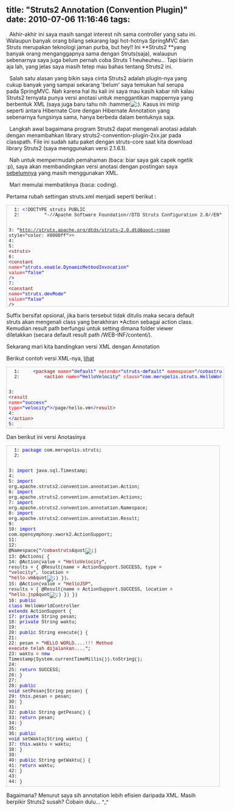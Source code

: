 title: "Struts2 Annotation (Convention Plugin)"
date: 2010-07-06 11:16:46
tags:
---

&#160; Akhir-akhir ini saya masih sangat interest nih sama controller yang satu ini. Walaupun banyak orang bilang sekarang lagi hot-hotnya SpringMVC dan Struts merupakan teknologi jaman purba, but hey!! Ini **Struts2 **yang banyak orang menganggapnya sama dengan Struts(saja), walaupun sebenarnya saya juga belum pernah coba Struts 1 heuheuheu... Tapi biarin aja lah, yang jelas saya masih tetep mau bahas tentang Struts2 ini.

&#160; Salah satu alasan yang bikin saya cinta Struts2 adalah plugin-nya yang cukup banyak yang sampai sekarang 'belum' saya temukan hal serupa pada SpringMVC. Nah karena hal itu kali ini saya mau kasih kabar nih kalau Struts2 ternyata punya versi anotasi untuk menggantikan mappernya yang berbentuk XML (saya juga baru tahu nih :hammer![:)](http://blogs.mervpolis.com/roller/images/smileys/smile.gif ":)"). Kasus ini mirip seperti antara Hibernate Core dengan Hibernate Annotation yang sebenarnya fungsinya sama, hanya berbeda dalam bentuknya saja.

&#160; Langkah awal bagaimana program Struts2 dapat mengenali anotasi adalah dengan menambahkan library struts2-convention-plugin-2xx.jar pada classpath. File ini sudah satu paket dengan struts-core saat kita download library Struts2 (saya menggunakan versi 2.1.6.1).

&#160; Nah untuk mempermudah pemahaman (baca: biar saya gak capek ngetik :p), saya akan membandingkan versi anotasi dengan postingan saya [sebelumnya](http://blogs.mervpolis.com/roller/dwx/entry/struts_velocity_solusi_mudah_dan "Struts2") yang masih menggunakan XML.

&#160; Mari memulai membatiknya (baca: coding).

Pertama rubah settingan struts.xml menjadi seperti berikut :

<pre style="border-right: #cecece 1px solid; padding-right: 5px; border-top: #cecece 1px solid; padding-left: 5px; min-height: 40px; padding-bottom: 5px; overflow: auto; border-left: #cecece 1px solid; width: 574px; padding-top: 5px; border-bottom: #cecece 1px solid; height: 256px; background-color: #fbfbfb"><pre style="font-size: 12px; margin: 0em; width: 100%; font-family: consolas,&#39;Courier New&#39;,courier,monospace; background-color: #fbfbfb">  1: <span style="color: #0000ff">&lt;</span>!DOCTYPE struts PUBLIC
</pre><pre style="font-size: 12px; margin: 0em; width: 100%; font-family: consolas,&#39;Courier New&#39;,courier,monospace; background-color: #fbfbfb">  2:         &quot;-//Apache Software Foundation//DTD Struts Configuration 2.0//EN&quot;
</pre><pre style="font-size: 12px; margin: 0em; width: 100%; font-family: consolas,&#39;Courier New&#39;,courier,monospace; background-color: #fbfbfb">  3:         &quot;http://struts.apache.org/dtds/struts-2.0.dtd&quot;<span style="color: #0000ff">&gt;</span>
</pre><pre style="font-size: 12px; margin: 0em; width: 100%; font-family: consolas,&#39;Courier New&#39;,courier,monospace; background-color: #fbfbfb">  4: 
</pre><pre style="font-size: 12px; margin: 0em; width: 100%; font-family: consolas,&#39;Courier New&#39;,courier,monospace; background-color: #fbfbfb">  5: <span style="color: #0000ff">&lt;</span><span style="color: #800000">struts</span><span style="color: #0000ff">&gt;</span>
</pre><pre style="font-size: 12px; margin: 0em; width: 100%; font-family: consolas,&#39;Courier New&#39;,courier,monospace; background-color: #fbfbfb">  6: 	<span style="color: #0000ff">&lt;</span><span style="color: #800000">constant</span> <span style="color: #ff0000">name</span>=<span style="color: #0000ff">&quot;struts.enable.DynamicMethodInvocation&quot;</span> <span style="color: #ff0000">value</span>=<span style="color: #0000ff">&quot;false&quot;</span> <span style="color: #0000ff">/&gt;</span>
</pre><pre style="font-size: 12px; margin: 0em; width: 100%; font-family: consolas,&#39;Courier New&#39;,courier,monospace; background-color: #fbfbfb">  7: 	<span style="color: #0000ff">&lt;</span><span style="color: #800000">constant</span> <span style="color: #ff0000">name</span>=<span style="color: #0000ff">&quot;struts.devMode&quot;</span> <span style="color: #ff0000">value</span>=<span style="color: #0000ff">&quot;false&quot;</span> <span style="color: #0000ff">/&gt;</span>
</pre><pre style="font-size: 12px; margin: 0em; width: 100%; font-family: consolas,&#39;Courier New&#39;,courier,monospace; background-color: #fbfbfb">  8: 	<span style="color: #008000">&lt;!-- default path untuk viewer --&gt;</span>
</pre><pre style="font-size: 12px; margin: 0em; width: 100%; font-family: consolas,&#39;Courier New&#39;,courier,monospace; background-color: #fbfbfb">  9: 	<span style="color: #0000ff">&lt;</span><span style="color: #800000">constant</span> <span style="color: #ff0000">name</span>=<span style="color: #0000ff">&quot;struts.convention.result.path&quot;</span> <span style="color: #ff0000">value</span>=<span style="color: #0000ff">&quot;/pages&quot;</span> <span style="color: #0000ff">/&gt;</span>
</pre><pre style="font-size: 12px; margin: 0em; width: 100%; font-family: consolas,&#39;Courier New&#39;,courier,monospace; background-color: #fbfbfb"> 10: 	<span style="color: #008000">&lt;!-- struts akan secara otomatis mengenali class yang berakhiran 
</pre><pre style="font-size: 12px; margin: 0em; width: 100%; font-family: consolas,&#39;Courier New&#39;,courier,monospace; background-color: #fbfbfb"> 11: 		Controller sebagai Action Class --&gt;</span>
</pre><pre style="font-size: 12px; margin: 0em; width: 100%; font-family: consolas,&#39;Courier New&#39;,courier,monospace; background-color: #fbfbfb"> 12: 	<span style="color: #0000ff">&lt;</span><span style="color: #800000">constant</span> <span style="color: #ff0000">name</span>=<span style="color: #0000ff">&quot;struts.convention.action.suffix&quot;</span> <span style="color: #ff0000">value</span>=<span style="color: #0000ff">&quot;Controller&quot;</span> <span style="color: #0000ff">/&gt;</span>
</pre><pre style="font-size: 12px; margin: 0em; width: 100%; font-family: consolas,&#39;Courier New&#39;,courier,monospace; background-color: #fbfbfb"> 13: 	<span style="color: #0000ff">&lt;</span><span style="color: #800000">constant</span> <span style="color: #ff0000">name</span>=<span style="color: #0000ff">&quot;struts.convention.default.parent.package&quot;</span>
</pre><pre style="font-size: 12px; margin: 0em; width: 100%; font-family: consolas,&#39;Courier New&#39;,courier,monospace; background-color: #fbfbfb"> 14: 		<span style="color: #ff0000">value</span>=<span style="color: #0000ff">&quot;struts-default&quot;</span> <span style="color: #0000ff">/&gt;</span>
</pre><pre style="font-size: 12px; margin: 0em; width: 100%; font-family: consolas,&#39;Courier New&#39;,courier,monospace; background-color: #fbfbfb"> 15: <span style="color: #0000ff">&lt;/</span><span style="color: #800000">struts</span><span style="color: #0000ff">&gt;</span></pre></pre>

Suffix bersifat opsional, jika baris tersebut tidak ditulis maka secara default struts akan mengenali class yang berakhiran *Action sebagai action class. Kemudian result path berfungsi untuk setting dimana folder viewer diletakkan (secara default result path /WEB-INF/content/).

Sekarang mari kita bandingkan versi XML dengan Annotation

Berikut contoh versi XML-nya, [lihat](http://blogs.mervpolis.com/roller/dwx/entry/struts_velocity_solusi_mudah_dan)

<pre style="border-right: #cecece 1px solid; padding-right: 5px; border-top: #cecece 1px solid; padding-left: 5px; min-height: 40px; padding-bottom: 5px; overflow: auto; border-left: #cecece 1px solid; width: 562px; padding-top: 5px; border-bottom: #cecece 1px solid; height: 150px; background-color: #fbfbfb"><pre style="font-size: 12px; margin: 0em; width: 100%; font-family: consolas,&#39;Courier New&#39;,courier,monospace; background-color: #fbfbfb">  1: 	<span style="color: #0000ff">&lt;</span><span style="color: #800000">package</span> <span style="color: #ff0000">name</span>=<span style="color: #0000ff">&quot;default&quot;</span> <span style="color: #ff0000">extends</span>=<span style="color: #0000ff">&quot;struts-default&quot;</span> <span style="color: #ff0000">namespace</span>=<span style="color: #0000ff">&quot;/cobastruts&quot;</span><span style="color: #0000ff">&gt;</span>
</pre><pre style="font-size: 12px; margin: 0em; width: 100%; font-family: consolas,&#39;Courier New&#39;,courier,monospace; background-color: #fbfbfb">  2: 		<span style="color: #0000ff">&lt;</span><span style="color: #800000">action</span> <span style="color: #ff0000">name</span>=<span style="color: #0000ff">&quot;HelloVelocity&quot;</span> <span style="color: #ff0000">class</span>=<span style="color: #0000ff">&quot;com.mervpolis.struts.HelloWorldAction&quot;</span><span style="color: #0000ff">&gt;</span>
</pre><pre style="font-size: 12px; margin: 0em; width: 100%; font-family: consolas,&#39;Courier New&#39;,courier,monospace; background-color: #fbfbfb">  3: 			<span style="color: #0000ff">&lt;</span><span style="color: #800000">result</span> <span style="color: #ff0000">name</span>=<span style="color: #0000ff">&quot;success&quot;</span> <span style="color: #ff0000">type</span>=<span style="color: #0000ff">&quot;velocity&quot;</span><span style="color: #0000ff">&gt;</span>/page/hello.vm<span style="color: #0000ff">&lt;/</span><span style="color: #800000">result</span><span style="color: #0000ff">&gt;</span>
</pre><pre style="font-size: 12px; margin: 0em; width: 100%; font-family: consolas,&#39;Courier New&#39;,courier,monospace; background-color: #fbfbfb">  4: 		<span style="color: #0000ff">&lt;/</span><span style="color: #800000">action</span><span style="color: #0000ff">&gt;</span>
</pre><pre style="font-size: 12px; margin: 0em; width: 100%; font-family: consolas,&#39;Courier New&#39;,courier,monospace; background-color: #fbfbfb">  5: 		<span style="color: #0000ff">&lt;</span><span style="color: #800000">action</span> <span style="color: #ff0000">name</span>=<span style="color: #0000ff">&quot;HelloJSP&quot;</span> <span style="color: #ff0000">class</span>=<span style="color: #0000ff">&quot;com.mervpolis.struts.HelloWorldAction&quot;</span><span style="color: #0000ff">&gt;</span>
</pre><pre style="font-size: 12px; margin: 0em; width: 100%; font-family: consolas,&#39;Courier New&#39;,courier,monospace; background-color: #fbfbfb">  6: 			<span style="color: #0000ff">&lt;</span><span style="color: #800000">result</span> <span style="color: #ff0000">name</span>=<span style="color: #0000ff">&quot;success&quot;</span><span style="color: #0000ff">&gt;</span>/page/hello.jsp<span style="color: #0000ff">&lt;/</span><span style="color: #800000">result</span><span style="color: #0000ff">&gt;</span>
</pre><pre style="font-size: 12px; margin: 0em; width: 100%; font-family: consolas,&#39;Courier New&#39;,courier,monospace; background-color: #fbfbfb">  7: 		<span style="color: #0000ff">&lt;/</span><span style="color: #800000">action</span><span style="color: #0000ff">&gt;</span>
</pre><pre style="font-size: 12px; margin: 0em; width: 100%; font-family: consolas,&#39;Courier New&#39;,courier,monospace; background-color: #fbfbfb">  8: 	<span style="color: #0000ff">&lt;/</span><span style="color: #800000">package</span><span style="color: #0000ff">&gt;</span></pre></pre>

Dan berikut ini versi Anotasinya

<pre style="border-right: #cecece 1px solid; padding-right: 5px; border-top: #cecece 1px solid; padding-left: 5px; min-height: 40px; padding-bottom: 5px; overflow: auto; border-left: #cecece 1px solid; width: 550px; padding-top: 5px; border-bottom: #cecece 1px solid; background-color: #fbfbfb"><pre style="font-size: 12px; margin: 0em; width: 100%; font-family: consolas,&#39;Courier New&#39;,courier,monospace; background-color: #fbfbfb">  1: <span style="color: #0000ff">package</span> com.mervpolis.struts;
</pre><pre style="font-size: 12px; margin: 0em; width: 100%; font-family: consolas,&#39;Courier New&#39;,courier,monospace; background-color: #fbfbfb">  2: 
</pre><pre style="font-size: 12px; margin: 0em; width: 100%; font-family: consolas,&#39;Courier New&#39;,courier,monospace; background-color: #fbfbfb">  3: <span style="color: #0000ff">import</span> java.sql.Timestamp;
</pre><pre style="font-size: 12px; margin: 0em; width: 100%; font-family: consolas,&#39;Courier New&#39;,courier,monospace; background-color: #fbfbfb">  4: 
</pre><pre style="font-size: 12px; margin: 0em; width: 100%; font-family: consolas,&#39;Courier New&#39;,courier,monospace; background-color: #fbfbfb">  5: <span style="color: #0000ff">import</span> org.apache.struts2.convention.annotation.Action;
</pre><pre style="font-size: 12px; margin: 0em; width: 100%; font-family: consolas,&#39;Courier New&#39;,courier,monospace; background-color: #fbfbfb">  6: <span style="color: #0000ff">import</span> org.apache.struts2.convention.annotation.Actions;
</pre><pre style="font-size: 12px; margin: 0em; width: 100%; font-family: consolas,&#39;Courier New&#39;,courier,monospace; background-color: #fbfbfb">  7: <span style="color: #0000ff">import</span> org.apache.struts2.convention.annotation.Namespace;
</pre><pre style="font-size: 12px; margin: 0em; width: 100%; font-family: consolas,&#39;Courier New&#39;,courier,monospace; background-color: #fbfbfb">  8: <span style="color: #0000ff">import</span> org.apache.struts2.convention.annotation.Result;
</pre><pre style="font-size: 12px; margin: 0em; width: 100%; font-family: consolas,&#39;Courier New&#39;,courier,monospace; background-color: #fbfbfb">  9: 
</pre><pre style="font-size: 12px; margin: 0em; width: 100%; font-family: consolas,&#39;Courier New&#39;,courier,monospace; background-color: #fbfbfb"> 10: <span style="color: #0000ff">import</span> com.opensymphony.xwork2.ActionSupport;
</pre><pre style="font-size: 12px; margin: 0em; width: 100%; font-family: consolas,&#39;Courier New&#39;,courier,monospace; background-color: #fbfbfb"> 11: 
</pre><pre style="font-size: 12px; margin: 0em; width: 100%; font-family: consolas,&#39;Courier New&#39;,courier,monospace; background-color: #fbfbfb"> 12: @Namespace(&quot;<span style="color: #8b0000">/cobastruts</span>&quot![;)](http://blogs.mervpolis.com/roller/images/smileys/wink.gif ";)")
</pre><pre style="font-size: 12px; margin: 0em; width: 100%; font-family: consolas,&#39;Courier New&#39;,courier,monospace; background-color: #fbfbfb"> 13: @Actions( {
</pre><pre style="font-size: 12px; margin: 0em; width: 100%; font-family: consolas,&#39;Courier New&#39;,courier,monospace; background-color: #fbfbfb"> 14: 		@Action(value = &quot;<span style="color: #8b0000">HelloVelocity</span>&quot;, results = { @Result(name = ActionSupport.SUCCESS, type = &quot;<span style="color: #8b0000">velocity</span>&quot;, location = &quot;<span style="color: #8b0000">hello.vm</span>&quot![;)](http://blogs.mervpolis.com/roller/images/smileys/wink.gif ";)") }),
</pre><pre style="font-size: 12px; margin: 0em; width: 100%; font-family: consolas,&#39;Courier New&#39;,courier,monospace; background-color: #fbfbfb"> 15: 		@Action(value = &quot;<span style="color: #8b0000">HelloJSP</span>&quot;, results = { @Result(name = ActionSupport.SUCCESS, location = &quot;<span style="color: #8b0000">hello.jsp</span>&quot![;)](http://blogs.mervpolis.com/roller/images/smileys/wink.gif ";)") }) })
</pre><pre style="font-size: 12px; margin: 0em; width: 100%; font-family: consolas,&#39;Courier New&#39;,courier,monospace; background-color: #fbfbfb"> 16: <span style="color: #0000ff">public</span> <span style="color: #0000ff">class</span> HelloWorldController <span style="color: #0000ff">extends</span> ActionSupport {
</pre><pre style="font-size: 12px; margin: 0em; width: 100%; font-family: consolas,&#39;Courier New&#39;,courier,monospace; background-color: #fbfbfb"> 17: 	<span style="color: #0000ff">private</span> String pesan;
</pre><pre style="font-size: 12px; margin: 0em; width: 100%; font-family: consolas,&#39;Courier New&#39;,courier,monospace; background-color: #fbfbfb"> 18: 	<span style="color: #0000ff">private</span> String waktu;
</pre><pre style="font-size: 12px; margin: 0em; width: 100%; font-family: consolas,&#39;Courier New&#39;,courier,monospace; background-color: #fbfbfb"> 19: 
</pre><pre style="font-size: 12px; margin: 0em; width: 100%; font-family: consolas,&#39;Courier New&#39;,courier,monospace; background-color: #fbfbfb"> 20: 	<span style="color: #0000ff">public</span> String execute() {
</pre><pre style="font-size: 12px; margin: 0em; width: 100%; font-family: consolas,&#39;Courier New&#39;,courier,monospace; background-color: #fbfbfb"> 21: 
</pre><pre style="font-size: 12px; margin: 0em; width: 100%; font-family: consolas,&#39;Courier New&#39;,courier,monospace; background-color: #fbfbfb"> 22: 		pesan = &quot;<span style="color: #8b0000">HELLO WORLD....!!! Method execute telah dijalankan....</span>&quot;;
</pre><pre style="font-size: 12px; margin: 0em; width: 100%; font-family: consolas,&#39;Courier New&#39;,courier,monospace; background-color: #fbfbfb"> 23: 		waktu = <span style="color: #0000ff">new</span> Timestamp(System.currentTimeMillis()).toString();
</pre><pre style="font-size: 12px; margin: 0em; width: 100%; font-family: consolas,&#39;Courier New&#39;,courier,monospace; background-color: #fbfbfb"> 24: 
</pre><pre style="font-size: 12px; margin: 0em; width: 100%; font-family: consolas,&#39;Courier New&#39;,courier,monospace; background-color: #fbfbfb"> 25: 		<span style="color: #0000ff">return</span> SUCCESS;
</pre><pre style="font-size: 12px; margin: 0em; width: 100%; font-family: consolas,&#39;Courier New&#39;,courier,monospace; background-color: #fbfbfb"> 26: 	}
</pre><pre style="font-size: 12px; margin: 0em; width: 100%; font-family: consolas,&#39;Courier New&#39;,courier,monospace; background-color: #fbfbfb"> 27: 
</pre><pre style="font-size: 12px; margin: 0em; width: 100%; font-family: consolas,&#39;Courier New&#39;,courier,monospace; background-color: #fbfbfb"> 28: 	<span style="color: #0000ff">public</span> <span style="color: #0000ff">void</span> setPesan(String pesan) {
</pre><pre style="font-size: 12px; margin: 0em; width: 100%; font-family: consolas,&#39;Courier New&#39;,courier,monospace; background-color: #fbfbfb"> 29: 		<span style="color: #0000ff">this</span>.pesan = pesan;
</pre><pre style="font-size: 12px; margin: 0em; width: 100%; font-family: consolas,&#39;Courier New&#39;,courier,monospace; background-color: #fbfbfb"> 30: 	}
</pre><pre style="font-size: 12px; margin: 0em; width: 100%; font-family: consolas,&#39;Courier New&#39;,courier,monospace; background-color: #fbfbfb"> 31: 
</pre><pre style="font-size: 12px; margin: 0em; width: 100%; font-family: consolas,&#39;Courier New&#39;,courier,monospace; background-color: #fbfbfb"> 32: 	<span style="color: #0000ff">public</span> String getPesan() {
</pre><pre style="font-size: 12px; margin: 0em; width: 100%; font-family: consolas,&#39;Courier New&#39;,courier,monospace; background-color: #fbfbfb"> 33: 		<span style="color: #0000ff">return</span> pesan;
</pre><pre style="font-size: 12px; margin: 0em; width: 100%; font-family: consolas,&#39;Courier New&#39;,courier,monospace; background-color: #fbfbfb"> 34: 	}
</pre><pre style="font-size: 12px; margin: 0em; width: 100%; font-family: consolas,&#39;Courier New&#39;,courier,monospace; background-color: #fbfbfb"> 35: 
</pre><pre style="font-size: 12px; margin: 0em; width: 100%; font-family: consolas,&#39;Courier New&#39;,courier,monospace; background-color: #fbfbfb"> 36: 	<span style="color: #0000ff">public</span> <span style="color: #0000ff">void</span> setWaktu(String waktu) {
</pre><pre style="font-size: 12px; margin: 0em; width: 100%; font-family: consolas,&#39;Courier New&#39;,courier,monospace; background-color: #fbfbfb"> 37: 		<span style="color: #0000ff">this</span>.waktu = waktu;
</pre><pre style="font-size: 12px; margin: 0em; width: 100%; font-family: consolas,&#39;Courier New&#39;,courier,monospace; background-color: #fbfbfb"> 38: 	}
</pre><pre style="font-size: 12px; margin: 0em; width: 100%; font-family: consolas,&#39;Courier New&#39;,courier,monospace; background-color: #fbfbfb"> 39: 
</pre><pre style="font-size: 12px; margin: 0em; width: 100%; font-family: consolas,&#39;Courier New&#39;,courier,monospace; background-color: #fbfbfb"> 40: 	<span style="color: #0000ff">public</span> String getWaktu() {
</pre><pre style="font-size: 12px; margin: 0em; width: 100%; font-family: consolas,&#39;Courier New&#39;,courier,monospace; background-color: #fbfbfb"> 41: 		<span style="color: #0000ff">return</span> waktu;
</pre><pre style="font-size: 12px; margin: 0em; width: 100%; font-family: consolas,&#39;Courier New&#39;,courier,monospace; background-color: #fbfbfb"> 42: 	}
</pre><pre style="font-size: 12px; margin: 0em; width: 100%; font-family: consolas,&#39;Courier New&#39;,courier,monospace; background-color: #fbfbfb"> 43: 
</pre><pre style="font-size: 12px; margin: 0em; width: 100%; font-family: consolas,&#39;Courier New&#39;,courier,monospace; background-color: #fbfbfb"> 44: }</pre></pre>

Bagaimana? Menurut saya sih annotation lebih efisien daripada XML. Masih berpikir Struts2 susah? Cobain dulu... ^_^